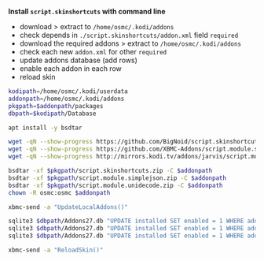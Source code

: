 **Install `script.skinshortcuts` with command line**  

- download > extract to `/home/osmc/.kodi/addons`
- check depends in `./script.skinshortcuts/addon.xml` field `required`
- download the required addons > extract to `/home/osmc/.kodi/addons`
- check each new `addon.xml` for other `required`
- update addons database (add rows)
- enable each addon in each row
- reload skin

```sh
kodipath=/home/osmc/.kodi/userdata
addonpath=/home/osmc/.kodi/addons
pkgpath=$addonpath/packages
dbpath=$kodipath/Database

apt install -y bsdtar

wget -qN --show-progress https://github.com/BigNoid/script.skinshortcuts/archive/master.zip -O $pkgpath/script.skinshortcuts.zip
wget -qN --show-progress https://github.com/XBMC-Addons/script.module.simplejson/archive/master.zip -O $pkgpath/script.module.simplejson.zip
wget -qN --show-progress http://mirrors.kodi.tv/addons/jarvis/script.module.unidecode/script.module.unidecode-0.4.16.zip -O $pkgpath/script.module.unidecode.zip

bsdtar -xf $pkgpath/script.skinshortcuts.zip -C $addonpath
bsdtar -xf $pkgpath/script.module.simplejson.zip -C $addonpath
bsdtar -xf $pkgpath/script.module.unidecode.zip -C $addonpath
chown -R osmc:osmc $addonpath

xbmc-send -a "UpdateLocalAddons()"

sqlite3 $dbpath/Addons27.db "UPDATE installed SET enabled = 1 WHERE addonID = 'script.module.simplejson'"
sqlite3 $dbpath/Addons27.db "UPDATE installed SET enabled = 1 WHERE addonID = 'script.module.unidecode'"
sqlite3 $dbpath/Addons27.db "UPDATE installed SET enabled = 1 WHERE addonID = 'script.skinshortcuts'"

xbmc-send -a "ReloadSkin()"
```
